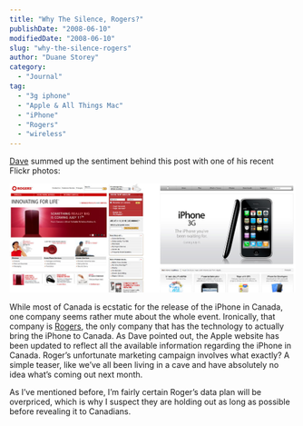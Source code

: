 ```yaml
---
title: "Why The Silence, Rogers?"
publishDate: "2008-06-10"
modifiedDate: "2008-06-10"
slug: "why-the-silence-rogers"
author: "Duane Storey"
category:
  - "Journal"
tag:
  - "3g iphone"
  - "Apple & All Things Mac"
  - "iPhone"
  - "Rogers"
  - "wireless"
---
```


[Dave](http://www.mezzoblue.com) summed up the sentiment behind this post with one of his recent Flickr photos:

[![](_images/why-the-silence-rogers-1.jpg)](http://flickr.com/photos/mezzoblue/2567655631/)

While most of Canada is ecstatic for the release of the iPhone in Canada, one company seems rather mute about the whole event. Ironically, that company is [Rogers](http://www.rogers.com), the only company that has the technology to actually bring the iPhone to Canada. As Dave pointed out, the Apple website has been updated to reflect all the available information regarding the iPhone in Canada. Roger’s unfortunate marketing campaign involves what exactly? A simple teaser, like we’ve all been living in a cave and have absolutely no idea what’s coming out next month.

As I’ve mentioned before, I’m fairly certain Roger’s data plan will be overpriced, which is why I suspect they are holding out as long as possible before revealing it to Canadians.